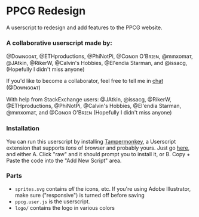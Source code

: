 # PPCG Redesign

A userscript to redesign and add features to the PPCG website.

### A collaborative userscript made by:

@Doᴡɴɢᴏᴀᴛ, @ETHproductions, @PhiNotPi, @Cᴏɴᴏʀ O'Bʀɪᴇɴ, @mınxomaτ, @JAtkin, @RikerW, @Calvin's Hobbies, @El'endia Starman, and @issacg, (Hopefully I didn't miss anyone)

If you'd like to become a collaborator, feel free to tell me in [chat](http://chat.stackexchange.com/rooms/33840/ppcg-graduation-design-discussion) (@Doᴡɴɢᴏᴀᴛ)

With help from StackExchange users: @JAtkin, @issacg, @RikerW, @ETHproductions, @PhiNotPi, @Calvin's Hobbies, @El'endia Starman, @mınxomaτ, and @Cᴏɴᴏʀ O'Bʀɪᴇɴ (Hopefully I didn't miss anyone)

### Installation

You can run this userscript by installing [Tampermonkey](https://tampermonkey.net), a Userscript extension that supports *tons* of browser and probably yours. Just go [here](https://github.com/vihanb/PPCG-Design/blob/master/ppcg.user.js), and either A. Click "raw" and it should prompt you to install it, or B. Copy + Paste the code into the "Add New Script" area.

### Parts

 - `sprites.svg` contains *all* the icons, etc. If you're using Adobe Illustrator, make sure ("responsive") is turned off before saving
 - `ppcg.user.js` is the userscript.
 - `logo/` contains the logo in various colors
